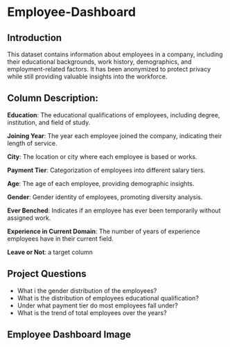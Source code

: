 # Employee-Dashboard

## Introduction

This dataset contains information about employees in a company, including their educational backgrounds, work history, demographics, and employment-related factors. It has been anonymized to protect privacy while still providing valuable insights into the workforce.


## Column Description:

**Education**: The educational qualifications of employees, including degree, institution, and field of study.

**Joining Year**: The year each employee joined the company, indicating their length of service.

**City**: The location or city where each employee is based or works.

**Payment Tier**: Categorization of employees into different salary tiers.

**Age**: The age of each employee, providing demographic insights.

**Gender**: Gender identity of employees, promoting diversity analysis.

**Ever Benched**: Indicates if an employee has ever been temporarily without assigned work.

**Experience in Current Domain**: The number of years of experience employees have in their current field.

**Leave or Not**: a target column


## Project Questions
- What i the gender distribution of the employees?
- What is the distribution of employees educational qualification?
- Under what payment tier do most employees fall under?
- What is the trend of total employees over the years?


## Employee Dashboard Image

